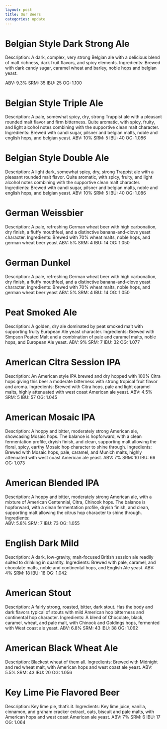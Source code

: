 ```yaml
---
layout: post
title: Our Beers
categories: update
---
```


# Belgian Style Dark Strong Ale
Description:  A dark, complex, very strong Belgian ale with a delicious blend of malt richness, dark fruit flavors, and spicy elements. 
Ingredients:  Brewed with dark candy sugar, caramel wheat and barley, noble hops and belgian yeast.

ABV: 9.3%
SRM: 35
IBU: 25
OG: 1.100

# Belgian Style Triple Ale
Description:  A pale, somewhat spicy, dry, strong Trappist ale with a pleasant rounded malt flavor and firm bitterness. Quite aromatic, with spicy, fruity, and light alcohol notes combining with the supportive clean malt character. 
Ingredients:  Brewed with candi sugar, pilsner and belgian malts, noble and english hops, and belgian yeast.
ABV: 10%
SRM: 5
IBU: 40
OG: 1.086

# Belgian Style Double Ale
Description:  A light dark, somewhat spicy, dry, strong Trappist ale with a pleasant rounded malt flavor. Quite aromatic, with spicy, fruity, and light alcohol notes combining with the supportive clean malt character. 
Ingredients:  Brewed with candi sugar, pilsner and belgian malts, noble and english hops, and belgian yeast.
ABV: 10%
SRM: 5
IBU: 40
OG: 1.086

# German Weissbier
Description:  A pale, refreshing German wheat beer with high carbonation, dry finish, a fluffy mouthfeel, and a distinctive banana-and-clove yeast character.
Ingredients:  Brewed with 70% wheat malts, noble hops, and german wheat beer yeast
ABV: 5%
SRM: 4
IBU: 14
OG: 1.050

# German Dunkel 
Description:  A pale, refreshing German wheat beer with high carbonation, dry finish, a fluffy mouthfeel, and a distinctive banana-and-clove yeast character.
Ingredients:  Brewed with 70% wheat malts, noble hops, and german wheat beer yeast
ABV: 5%
SRM: 4
IBU: 14
OG: 1.050

# Peat Smoked Ale
Description:  A golden, dry ale dominated by peat smoked malt with supporting fruity European Ale yeast character.
Ingredients:  Brewed with Simpson Peated Malt and a combination of pale and caramel malts, noble hops, and European Ale yeast.
ABV: 9%
SRM: 7
IBU: 32
OG: 1.077

# American Citra Session IPA
Description:  An American style IPA  brewed and dry hopped with 100% Citra hops giving this beer a moderate bitterness with strong tropical fruit flavor and aroma.
Ingredients:  Brewed with Citra hops, pale and light caramel malts, highly attenuated with west coast American ale yeast.
ABV: 4.5%
SRM: 5
IBU: 57
OG: 1.045

# American Mosaic IPA
Description: A hoppy and bitter, moderately strong American ale, showcasing Mosaic hops.  The balance is hopforward, with a clean fermentation profile, dryish finish, and clean, supporting malt allowing the floral, spicy, earthy Mosaic hop character to shine through.
Ingredients:  Brewed with Mosaic hops, pale, caramel, and Munich malts, highly attenuated with west coast American ale yeast.
ABV: 7%
SRM: 10
IBU: 66
OG: 1.073

# American Blended IPA
Description: A hoppy and bitter, moderately strong American ale, with a mixture of American Centennial, Citra, Chinook hops.  The balance is hopforward, with a clean fermentation profile, dryish finish, and clean, supporting malt allowing the citrus hop character to shine through.
Ingredients:  
ABV: 5.8%
SRM: 7
IBU: 73
OG: 1.055

# English Dark Mild
Description: A dark, low-gravity, malt-focused British session ale readily suited to drinking in quantity. 
Ingredients:  Brewed with pale, caramel, and chocolate malts, noble and continental hops, and English Ale yeast.
ABV: 4%
SRM: 18
IBU: 18
OG: 1.042

# American Stout
Description:  A fairly strong, roasted, bitter, dark stout. Has the body and dark flavors typical of stouts with mild American hop bitterness and continental hop character.
Ingredients:  A blend of Chocolate, black, caramel, wheat, and pale malt, with Chinook and Goldings hops, fermented with West coast ale yeast.
ABV: 6.8%
SRM: 43
IBU: 38
OG: 1.062

# American Black Wheat Ale
Description:  Blackest wheat of them all.
Ingredients: Brewed with Midnight and red wheat malt, with American hops and west coast ale yeast.
ABV: 5.5%
SRM: 43
IBU: 20
OG: 1.056

# Key Lime Pie Flavored Beer
Description:  Key lime pie, that’s it.
Ingredients: Key lime juice, vanilla, cinnamon, and graham cracker extract, oats, biscuit and pale malts, with American hops and west coast American ale yeast.
ABV: 7%
SRM: 6
IBU: 17
OG: 1.064

